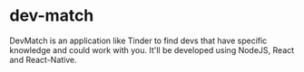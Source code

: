 # dev-match
DevMatch is an application like Tinder to find devs that have specific knowledge and could work with you. It'll be developed using NodeJS, React and React-Native.
